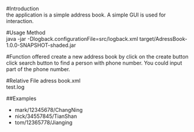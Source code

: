﻿

#Introduction  
   the application is a simple address book. A simple GUI is used for interaction.  

#Usage Method   
   java -jar -Dlogback.configurationFile=src/logback.xml target/AdressBook-1.0.0-SNAPSHOT-shaded.jar 

#Function offered
   create a new address book by click on the create button   
   click search button to find a person with phone number. You could input part of the phone number.  

#Relative File
   adress book.xml  
   test.log  

##Examples
  + mark/12345678/ChangNing 
  + nick/34557845/TianShan
  + tom/12365778/Jianging

